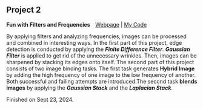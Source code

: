 ## Project 2

**Fun with Filters and Frequencies**&emsp;[Webpage](https://davidpaulwei.github.io/cs180/proj2/) | [My Code](https://github.com/davidpaulwei/cs180/tree/main/proj2/code)  

By applying filters and analyzing frequencies, images can be processed and combined in interesting ways. In the first part of this project, edge detection is conducted by applying the **_Finite Difference Filter_**. _**Gaussian Filter**_ is applied to get rid of the unnecessary wrinkles. Then, images can be sharpened by stacking its edges onto itself. The second part of this project consists of two image binding tasks. The first task generates **Hybrid Image** by adding the high frequency of one image to the low frequency of another. Both successful and failing attempts are introduced.The second task **blends images** by applying the _**Gaussian Stack**_ and the _**Laplacian Stack**_.

Finished on Sept 23, 2024.
